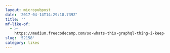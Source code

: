 ```yaml
---
layout: micropubpost
date: '2017-04-14T14:29:18.739Z'
title: ''
mf-like-of:
  - >-
    https://medium.freecodecamp.com/so-whats-this-graphql-thing-i-keep-hearing-about-baf4d36c20cf?gi=7a14ae75e1cd
slug: '52158'
category: likes
---
```

